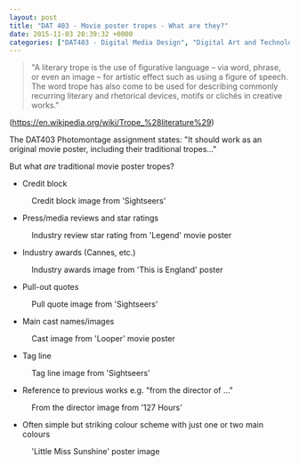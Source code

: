 ```yaml
---
layout: post
title: "DAT 403 - Movie poster tropes - What are they?"
date: 2015-11-03 20:39:32 +0000
categories: ["DAT403 - Digital Media Design", "Digital Art and Technology"]
---
```


<blockquote><p>"A literary trope is the use of figurative language – via word, phrase, or even an image – for artistic effect such as using a figure of speech. The word trope has also come to be used for describing commonly recurring literary and rhetorical devices, motifs or clichés in creative works."</p>
</blockquote>

<p>(<a href="https://en.wikipedia.org/wiki/Trope_%28literature%29">https://en.wikipedia.org/wiki/Trope_%28literature%29</a>)</p>

The DAT403 Photomontage assignment states:&nbsp;"It should work as an original movie poster, including their traditional tropes..."

But what *are* traditional movie poster tropes?

- Credit block

<figure><a href="{{ site.baseurl }}/wp-content/uploads/2023/05/credit-block.jpg"><img src="https://www.circleseven.co.uk/wp-content/uploads/2023/05/credit-block.jpg" alt="" class="wp-image-703"/ loading="lazy"></a><figcaption>Credit block image from 'Sightseers'</figcaption></figure>

- Press/media reviews and star ratings

<figure><a href="{{ site.baseurl }}/wp-content/uploads/2023/05/industry-review-star-rating.jpg"><img src="https://www.circleseven.co.uk/wp-content/uploads/2023/05/industry-review-star-rating.jpg" alt="" class="wp-image-705"/ loading="lazy"></a><figcaption>Industry review star rating from 'Legend' movie poster</figcaption></figure>

- Industry awards (Cannes, etc.)

<figure><a href="{{ site.baseurl }}/wp-content/uploads/2023/05/industry-awards.jpg"><img src="https://www.circleseven.co.uk/wp-content/uploads/2023/05/industry-awards.jpg" alt="" class="wp-image-704"/ loading="lazy"></a><figcaption>Industry awards image from 'This is England' poster</figcaption></figure>

- Pull-out quotes

<figure><a href="{{ site.baseurl }}/wp-content/uploads/2023/05/pull-quote.jpg"><img src="https://www.circleseven.co.uk/wp-content/uploads/2023/05/pull-quote.jpg" alt="" class="wp-image-707"/ loading="lazy"></a><figcaption>Pull quote image from 'Sightseers'</figcaption></figure>

- Main cast names/images

<figure><a href="{{ site.baseurl }}/wp-content/uploads/2023/05/cast.jpg"><img src="https://www.circleseven.co.uk/wp-content/uploads/2023/05/cast.jpg" alt="" class="wp-image-708"/ loading="lazy"></a><figcaption>Cast image from 'Looper' movie poster</figcaption></figure>

- Tag line

<figure><a href="{{ site.baseurl }}/wp-content/uploads/2023/05/tag-line.jpg"><img src="https://www.circleseven.co.uk/wp-content/uploads/2023/05/tag-line.jpg" alt="" class="wp-image-709"/ loading="lazy"></a><figcaption>Tag line image from 'Sightseers'</figcaption></figure>

- Reference to previous works e.g. "from the director of ..."

<figure><a href="{{ site.baseurl }}/wp-content/uploads/2023/05/from-the-director.jpg"><img src="https://www.circleseven.co.uk/wp-content/uploads/2023/05/from-the-director.jpg" alt="" class="wp-image-711"/ loading="lazy"></a><figcaption>From the director image from '127 Hours'</figcaption></figure>

- Often simple but striking colour scheme with just one or two main colours

<figure><a href="{{ site.baseurl }}/wp-content/uploads/2023/05/little_miss_sunshine_ver4.jpg"><img src="https://www.circleseven.co.uk/wp-content/uploads/2023/05/little_miss_sunshine_ver4.jpg" alt="" class="wp-image-713"/ loading="lazy"></a><figcaption>'Little Miss Sunshine' poster image</figcaption></figure>
